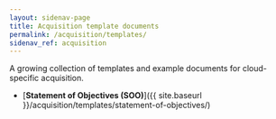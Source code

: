 ```yaml
---
layout: sidenav-page
title: Acquisition template documents
permalink: /acquisition/templates/
sidenav_ref: acquisition
---
```


A growing collection of templates and example documents for cloud-specific acquisition.

-  [**Statement of Objectives (SOO)**]({{ site.baseurl }}/acquisition/templates/statement-of-objectives/)
